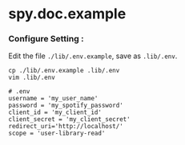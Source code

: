 # spy.doc.example

### Configure Setting : 
Edit the file `./lib/.env.example`, save as `.lib/.env`.
```
cp ./lib/.env.example .lib/.env
vim .lib/.env
```
```
# .env
username = 'my_user_name'
password = 'my_spotify_password'
client_id = 'my_client_id'
client_secret = 'my_client_secret'
redirect_uri='http://localhost/'
scope = 'user-library-read'
```
